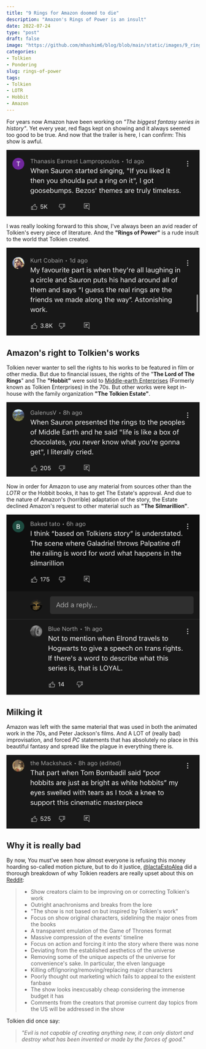 ```yaml
---
title: "9 Rings for Amazon doomed to die"
description: "Amazon's Rings of Power is an insult"
date: 2022-07-24
type: "post"
draft: false
image: "https://github.com/mhashim6/blog/blob/main/static/images/9_rings/9-rings.jpg?raw=true"
categories:
- Tolkien
- Pondering
slug: rings-of-power
tags: 
- Tolkien
- LOTR
- Hobbit
- Amazon
---
```


For years now Amazon have been working on _"The biggest fantasy series in history"_. Yet every year, red flags kept on showing and it always seemed too good to be true. And now that the trailer is here, I can confirm: This show is awful.

![Comments on the YouTube trailer](https://github.com/mhashim6/blog/blob/main/static/images/9_rings/9r_yt_1.jpeg?raw=true "Comments on the YouTube trailer")

I was really looking forward to this show, I've always been an avid reader of Tolkien's every piece of literature. And the __"Rings of Power"__ is a rude insult to the world that Tolkien created.

![Comments on the YouTube trailer](https://github.com/mhashim6/blog/blob/main/static/images/9_rings/9r_yt_2.jpeg?raw=true "Comments on the YouTube trailer")

## Amazon's right to Tolkien's works

Tolkien never wanter to sell the rights to his works to be featured in film or other media. But due to financial issues, the rights of the "__The Lord of The Rings__" and The __"Hobbit"__ were sold to [Middle-earth Enterprises](https://www.middleearth.com) (Formerly known as Tolkien Enterprises) in the 70s. But other works were kept in-house with the family organization __"The Tolkien Estate"__.

![Comments on the YouTube trailer](https://github.com/mhashim6/blog/blob/main/static/images/9_rings/9r_yt_3.jpeg?raw=true "Comments on the YouTube trailer")

Now in order for Amazon to use any material from sources other than the _LOTR_ or the Hobbit books, it has to get The Estate's approval. And due to the nature of Amazon's (horrible) adaptation of the story, the Estate declined Amazon's request to other material such as __"The Silmarillion"__.

![Comments on the YouTube trailer](https://github.com/mhashim6/blog/blob/main/static/images/9_rings/9r_yt_4.jpeg?raw=true "Comments on the YouTube trailer")

## Milking it
Amazon was left with the same material that was used in both the animated work in the 70s, and Peter Jackson's films. And A LOT of (really bad) improvisation, and forced _PC_ statements that has absolutely no place in this beautiful fantasy and spread like the plague in everything there is.

![Comments on the YouTube trailer](https://github.com/mhashim6/blog/blob/main/static/images/9_rings/9r_yt_5.jpeg?raw=true "Comments on the YouTube trailer")

## Why it is really bad

By now, You must've seen how almost everyone is refusing this money hoarding so-called motion picture, but to do it justice, [@lactaEstoAlea](https://www.reddit.com/user/IactaEstoAlea) did a thorough breakdown of why Tolkien readers are really upset about this on [Reddit](https://www.reddit.com/r/OutOfTheLoop/comments/w6ip2c/comment/ihefmj4/?utm_source=share&utm_medium=ios_app&utm_name=iossmf&context=3):
> - Show creators claim to be improving on or correcting Tolkien's work
> - Outright anachronisms and breaks from the lore
> - "The show is not based on but inspired by Tolkien's work"
> - Focus on show original characters, sidelining the major ones from the books
> - A transparent emulation of the Game of Thrones format
> - Massive compression of the events' timeline
> - Focus on action and forcing it into the story where there was none
> - Deviating from the established aesthetics of the universe
> - Removing some of the unique aspects of the universe for convenience's sake. In particular, the elven language
> - Killing off/ignoring/removing/replacing major characters
> - Poorly thought out marketing which fails to appeal to the existent fanbase
> - The show looks inexcusably cheap considering the immense budget it has
> - Comments from the creators that promise current day topics from the US will be addressed in the show

Tolkien did once say:
> _"Evil is not capable of creating anything new, it can only distort and destroy what has been invented or made by the forces of good."_

